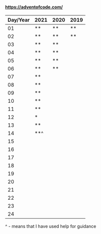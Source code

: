 #### https://adventofcode.com/

|Day/Year|2021|2020|2019|
|--------|----|----|----|
|01|**|**|**|
|02|**|**|**|
|03|**|**||
|04|**|**||
|05|**|**||
|06|**|**||
|07|**|||
|08|**|||
|09|**|||
|10|**|||
|11|**|||
|12|*|||
|13|**|||
|14|**^|||
|15||||
|16||||
|17||||
|18||||
|19||||
|20||||
|21||||
|22||||
|23||||
|24||||

^ - means that I have used help for guidance